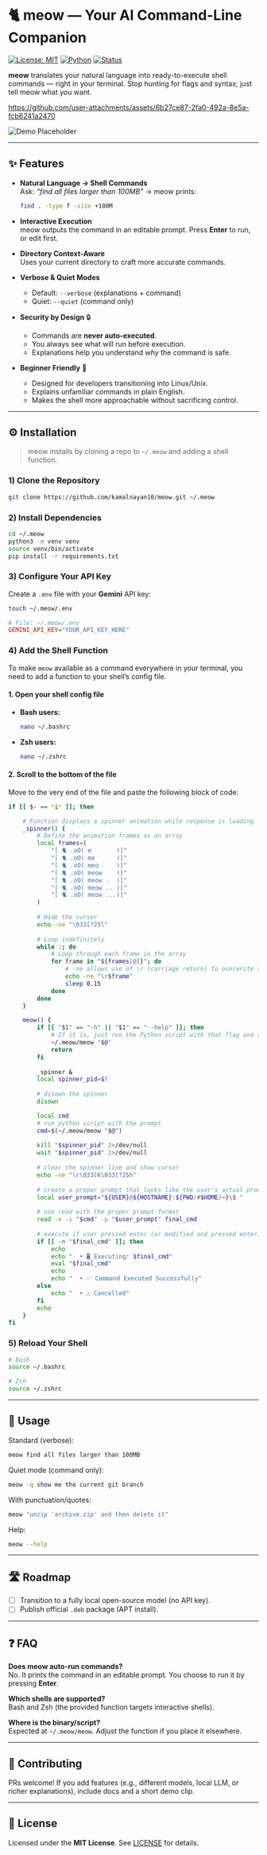 # 🐈 meow — Your AI Command-Line Companion

[![License: MIT](https://img.shields.io/badge/License-MIT-green.svg)](LICENSE)
[![Python](https://img.shields.io/badge/Python-3.8%2B-blue.svg)](https://www.python.org/)
[![Status](https://img.shields.io/badge/status-beta-orange.svg)](#)

**meow** translates your natural language into ready-to-execute shell commands — right in your terminal. Stop hunting for flags and syntax; just tell meow what you want.

https://github.com/user-attachments/assets/6b27ce87-2fa0-492a-8e5a-fcb6241a2470


![Demo Placeholder](docs/demo.gif)

---

## ✨ Features

- **Natural Language → Shell Commands**  
  Ask: _“find all files larger than 100MB”_ → meow prints:
  ~~~bash
  find . -type f -size +100M
  ~~~

- **Interactive Execution**  
  meow outputs the command in an editable prompt. Press **Enter** to run, or edit first.

- **Directory Context-Aware**  
  Uses your current directory to craft more accurate commands.

- **Verbose & Quiet Modes**  
  - Default: `--verbose` (explanations + command)  
  - Quiet: `--quiet` (command only)
 
- **Security by Design** 🔒  
  - Commands are **never auto-executed**.  
  - You always see what will run before execution.  
  - Explanations help you understand *why* the command is safe.

- **Beginner Friendly** 🐾  
  - Designed for developers transitioning into Linux/Unix.  
  - Explains unfamiliar commands in plain English.  
  - Makes the shell more approachable without sacrificing control.

---

## ⚙️ Installation

> meow installs by cloning a repo to `~/.meow` and adding a shell function.

### 1) Clone the Repository
~~~bash
git clone https://github.com/kamalnayan10/meow.git ~/.meow
~~~

### 2) Install Dependencies
~~~bash
cd ~/.meow
python3 -m venv venv
source venv/bin/activate
pip install -r requirements.txt
~~~

### 3) Configure Your API Key
Create a `.env` file with your **Gemini** API key:
~~~bash
touch ~/.meow/.env
~~~
~~~ini
# File: ~/.meow/.env
GEMINI_API_KEY="YOUR_API_KEY_HERE"
~~~

### 4) Add the Shell Function

To make `meow` available as a command everywhere in your terminal, you need to add a function to your shell’s config file.

#### 1. Open your shell config file
- **Bash users:**  
  ```bash
  nano ~/.bashrc
- **Zsh users:**  
  ```bash
  nano ~/.zshrc

#### 2. Scroll to the bottom of the file
Move to the very end of the file and paste the following block of code:

``` bash
if [[ $- == *i* ]]; then

    # Function displays a spinner animation while response is loading
    _spinner() {
        # Define the animation frames as an array
        local frames=(
            "[ 🐈 .oO( m       )]"
            "[ 🐈 .oO( me      )]"
            "[ 🐈 .oO( meo     )]"
            "[ 🐈 .oO( meow    )]"
            "[ 🐈 .oO( meow .  )]"
            "[ 🐈 .oO( meow .. )]"
            "[ 🐈 .oO( meow ...)]"
        )
            
        # Hide the cursor
        echo -ne "\033[?25l"
        
        # Loop indefinitely
        while :; do
            # Loop through each frame in the array
            for frame in "${frames[@]}"; do
                # -ne allows use of \r (carriage return) to overwrite the line
                echo -ne "\r$frame"
                sleep 0.15
            done
        done
    }

    meow() {
        if [[ "$1" == "-h" || "$1" == "--help" ]]; then
            # If it is, just run the Python script with that flag and stop.
            ~/.meow/meow "$@"
            return
        fi
        
        _spinner &
        local spinner_pid=$!
        
        # disown the spinner
        disown

        local cmd
        # run python script with the prompt
        cmd=$(~/.meow/meow "$@")
        
        kill "$spinner_pid" 2>/dev/null
        wait "$spinner_pid" 2>/dev/null
        
        # clear the spinner line and show cursor
        echo -ne "\r\033[K\033[?25h"
        
        # create a proper prompt that looks like the user's actual prompt
        local user_prompt="${USER}@${HOSTNAME}:${PWD/#$HOME/~}\$ "
        
        # use read with the proper prompt format
        read -e -i "$cmd" -p "$user_prompt" final_cmd
        
        # execute if user pressed enter (or modified and pressed enter)
        if [[ -n "$final_cmd" ]]; then
            echo
            echo "  • 🖥️ Executing: $final_cmd"
            eval "$final_cmd"
            echo 
            echo "  • ✅ Command Executed Successfully"
        else
            echo "  • ⚠️ Cancelled"
        fi
        echo
    }
fi
```

### 5) Reload Your Shell
~~~bash
# Bash
source ~/.bashrc

# Zsh
source ~/.zshrc
~~~

---

## 🚀 Usage

Standard (verbose):
~~~bash
meow find all files larger than 100MB
~~~

Quiet mode (command only):
~~~bash
meow -q show me the current git branch
~~~

With punctuation/quotes:
~~~bash
meow "unzip 'archive.zip' and then delete it"
~~~

Help:
~~~bash
meow --help
~~~

---

## 🛣️ Roadmap

- [ ] Transition to a fully local open-source model (no API key).
- [ ] Publish official `.deb` package (APT install).

---

## ❓ FAQ

**Does meow auto-run commands?**  
No. It prints the command in an editable prompt. You choose to run it by pressing **Enter**.

**Which shells are supported?**  
Bash and Zsh (the provided function targets interactive shells).

**Where is the binary/script?**  
Expected at `~/.meow/meow`. Adjust the function if you place it elsewhere.

---

## 🤝 Contributing

PRs welcome! If you add features (e.g., different models, local LLM, or richer explanations), include docs and a short demo clip.

---

## 📄 License

Licensed under the **MIT License**. See [LICENSE](LICENSE) for details.
